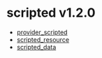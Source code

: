 # scripted v1.2.0
- [provider_scripted](provider_scripted.md)
- [scripted_resource](scripted_resource.md)
- [scripted_data](scripted_data.md)
